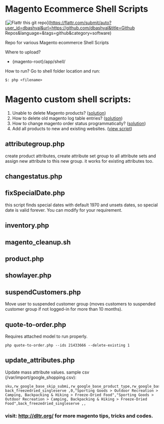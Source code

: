 Magento Ecommerce Shell Scripts
===============================

[![Flattr this git repo](http://api.flattr.com/button/flattr-badge-large.png)](https://flattr.com/submit/auto?user_id=dbashyal&url=https://github.com/dbashyal&title=Github Repos&language=&tags=github&category=software)

Repo for various Magento ecommerce Shell Scripts

Where to upload?
- {magento-root}/app/shell/
 
How to run?
Go to shell folder location and run:

`$: php <filename>`

# Magento custom shell scripts:
1. Unable to delete Magento products? ([solution](quoteFixer.md))
2. How to delete old magento log table entries? ([solution](tclean.md))
3. How to change magento order status programmatically? ([solution](orderstatus.md))
4. Add all products to new and existing websites. ([view script](shell/product-to-new-website.php))

## attributegroup.php
create product attributes, create attribute set group to all attribute sets and assign new attribute to this new group. it works for existing attributes too.

## changestatus.php

## fixSpecialDate.php
this script finds special dates with default 1970 and unsets dates, so special date is valid forever. You can modify for your requirement.

## inventory.php

## magento_cleanup.sh

## product.php

## showlayer.php

## suspendCustomers.php
Move user to suspended customer group (moves customers to suspended customer group if not logged-in for more than 10 months).

## quote-to-order.php
Requires attached model to run properly.
```
php quote-to-order.php --ids 21433666 --delete-existing 1
```

## update_attributes.php
Update mass attribute values. sample csv (/var/import/google_shopping.csv):

```
sku,rw_google_base_skip_submi,rw_google_base_product_type,rw_google_base_product_categ,rw_google_base_12_digit_sku,rw_google_base_adw_grouping,rw_google_base_adw_labels
back_freezedried_singleserve ,0,"Sporting Goods > Outdoor Recreation > Camping, Backpacking & Hiking > Freeze-Dried Food","Sporting Goods > Outdoor Recreation > Camping, Backpacking & Hiking > Freeze-Dried Food",back_freezedried_singleserve ,,
```

### visit: http://dltr.org/ for more magento tips, tricks and codes.
